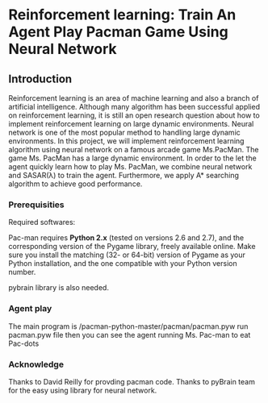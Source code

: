 # Reinforcement learning: Train An Agent Play Pacman Game Using Neural Network

## Introduction

Reinforcement learning is an area of machine learning and also a branch of artificial intelligence. 
Although many algorithm has been successful applied on reinforcement learning, it is still an open research question about how  to implement reinforcement learning on large dynamic environments. Neural network is one of the most popular method to handling  large dynamic environments. In this project, we will implement reinforcement learning  algorithm using neural network on a famous arcade game Ms.PacMan. The game Ms. PacMan has a large dynamic environment. In order to the let the agent quickly learn how to play Ms. PacMan, we combine neural network and SASAR(λ) to train the agent. Furthermore, we apply A* searching algorithm to achieve good performance.

### Prerequisities

Required softwares:

Pac-man requires **Python 2.x** (tested on versions 2.6 and 2.7), and the
corresponding version of the Pygame library, freely available online. Make sure
you install the matching (32- or 64-bit) version of Pygame as your Python
installation, and the one compatible with your Python version number. 

pybrain library is also needed.

### Agent play

The main program is /pacman-python-master/pacman/pacman.pyw
run pacman.pyw file then you can see the agent running Ms. Pac-man to eat Pac-dots

### Acknowledge

Thanks to David Reilly for provding pacman code.
Thanks to pyBrain team for the easy using library for neural network.
